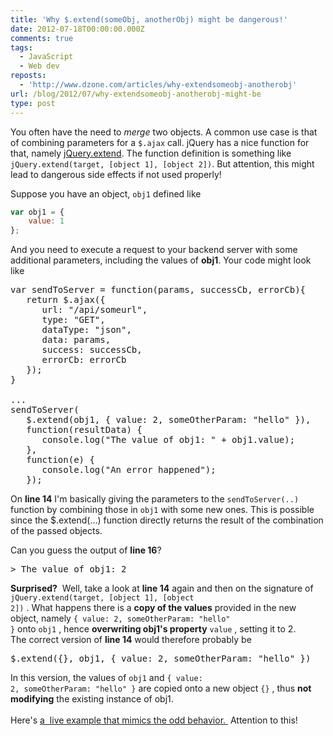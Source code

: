 ```yaml
---
title: 'Why $.extend(someObj, anotherObj) might be dangerous!'
date: 2012-07-18T00:00:00.000Z
comments: true
tags:
  - JavaScript
  - Web dev
reposts:
  - 'http://www.dzone.com/articles/why-extendsomeobj-anotherobj'
url: /blog/2012/07/why-extendsomeobj-anotherobj-might-be
type: post
---
```


You often have the need to _merge_ two objects. A common use case is that of combining parameters for a `$.ajax` call. jQuery has a nice function for that, namely [jQuery.extend](http://api.jquery.com/jQuery.extend/). The function definition is something like `jQuery.extend(target, [object 1], [object 2])`. But attention, this might lead to dangerous side effects if not used properly!


Suppose you have an object, `obj1` defined like

```javascript
var obj1 = { 
    value: 1
};
```

And you need to execute a request to your backend server with some additional parameters, including the values of **obj1**. Your code might look like

<pre class="linenums">var sendToServer = function(params, successCb, errorCb){<br />   return $.ajax({<br />      url: "/api/someurl",<br />      type: "GET",<br />      dataType: "json",<br />      data: params,<br />      success: successCb,<br />      errorCb: errorCb<br />   });<br />}<br /><br />...<br />sendToServer(<br />   $.extend(obj1, { value: 2, someOtherParam: "hello" }),<br />   function(resultData) {<br />      console.log("The value of obj1: " + obj1.value);<br />   },<br />   function(e) {<br />      console.log("An error happened");<br />   });<br /></pre>

On <b>line 14</b> I'm basically giving the parameters to the <code>sendToServer(..)</code> function by combining those in <code>obj1</code>
with some new ones. This is possible since the $.extend(...) function directly returns the result of the combination of the passed objects.

Can you guess the output of <b>line 16</b>?
<br />
<pre>&gt; The value of obj1: 2<br /></pre>
<b>Surprised?</b>
&nbsp;Well, take a look at
<b>line 14</b>
again and then on the signature of
<code>jQuery.extend(target, [object 1], [object 2])</code>
. What happens there is a
<b>copy of the values</b>
provided in the new object, namely
<code>{ value: 2, someOtherParam: "hello" }</code>
onto
<code>obj1</code>
, hence
<b>overwriting obj1's property</b>
<code>value</code>
, setting it to 2.
<br />
The correct version of
<b>line 14</b>
would therefore probably be
<br />
<pre class="brush:javascript">$.extend({}, obj1, { value: 2, someOtherParam: "hello" })</pre>
In this version, the values of
<code>obj1</code>
and
<code>{ value: 2, someOtherParam: "hello" }</code>
are copied onto a new object
<code>{}</code>
, thus
<b>not modifying</b>
the existing instance of obj1.
<br />
<br />
Here's
<a href="http://jsbin.com/isewey/edit#javascript,live" target="_blank">
  a
  <span style="background-color: white;">&nbsp;live example that mimics the odd behavior.</span>
</a>
&nbsp;Attention to this!
